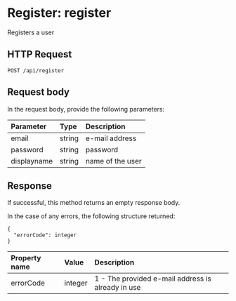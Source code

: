 # Register: register

Registers a user

## HTTP Request

```text
POST /api/register
```

## Request body

In the request body, provide the following parameters:

| Parameter   | Type   | Description      |
|:------------|:-------|:-----------------|
| email       | string | e-mail address   |
| password    | string | password         |
| displayname | string | name of the user |

## Response

If successful, this method returns an empty response body.

In the case of any errors, the following structure returned:

```text
{
  "errorCode": integer
}
```

| Property name | Value   | Description                                       |
|:--------------|:--------|:--------------------------------------------------|
| errorCode     | integer | 1 - The provided e-mail address is already in use |
